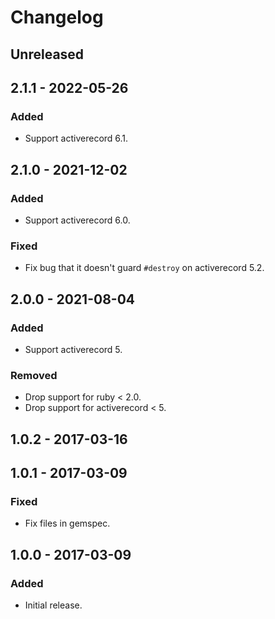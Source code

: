 # Changelog

## Unreleased

## 2.1.1 - 2022-05-26

### Added

- Support activerecord 6.1.

## 2.1.0 - 2021-12-02

### Added

- Support activerecord 6.0.

### Fixed

- Fix bug that it doesn't guard `#destroy` on activerecord 5.2.

## 2.0.0 - 2021-08-04

### Added

- Support activerecord 5.

### Removed

- Drop support for ruby < 2.0.
- Drop support for activerecord < 5.

## 1.0.2 - 2017-03-16

## 1.0.1 - 2017-03-09

### Fixed

- Fix files in gemspec.

## 1.0.0 - 2017-03-09

### Added

- Initial release.
